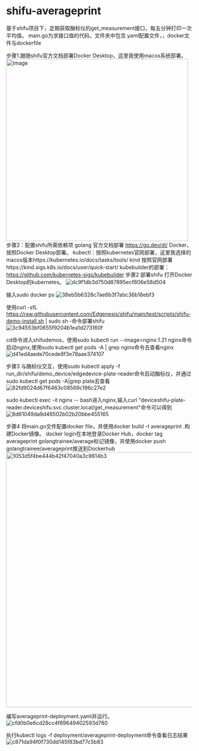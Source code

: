 



# shifu-averageprint
基于shifu项目下，定期获取酶标仪的get_measurement接口，每五分钟打印一次平均值。
main.go为求接口值的代码，文件夹中包含.yaml配置文件，，docker文件与dockerfile


步骤1.跟随shifu官方文档部署Docker Desktop，这里我使用macos系统部署。
<img width="491" alt="image" src="https://github.com/efanwcy/shifu-averageprint/assets/101723328/444ed130-914e-43b1-86cb-73f6ccd96d61">
步骤2：配置shifu所需依赖项
golang 官方文档部署 https://go.dev/dl/
Docker，按照Docker Desktop部署。
kubectl：按照kubernetes官网部署，这里我选择的macos版本https://kubernetes.io/docs/tasks/tools/
kind  按照官网部署https://kind.sigs.k8s.io/docs/user/quick-start/
kubebuilder的部署：https://github.com/kubernetes-sigs/kubebuilder
步骤2 部署shifu
打开Docker Desktop的kubernetes。 ![dc9f1db3d750d87895ecf806e58d504](https://github.com/efanwcy/shifu-averageprint/assets/101723328/1f3f20ca-9f85-4aee-bf96-029245427da4)

输入sudo docker ps ![38eb5b6328c7ae6b3f7abc36b18ebf3](https://github.com/efanwcy/shifu-averageprint/assets/101723328/9b0e757e-feb6-4ba7-bbb8-35f1512171e6)

使用curl -sfL https://raw.githubusercontent.com/Edgenesis/shifu/main/test/scripts/shifu-demo-install.sh | sudo sh -命令部署shifu ![3c94553bf0655f9204b1ea1d273160f](https://github.com/efanwcy/shifu-averageprint/assets/101723328/d3b67456-7d4e-4395-8f7b-eca79467cae5)

cd命令进入shifudemos，使用sudo kubectl run --image=nginx:1.21 nginx命令启动nginx,使用sudo kubectl get pods -A | grep nginx命令去查看nginx ![d41ed4aede70cede8f3e78aae374107](https://github.com/efanwcy/shifu-averageprint/assets/101723328/6dd46bd9-d1c4-4fb9-9a07-69c9dd0bdfff)

步骤3 与酶标仪交互，使用sudo kubectl apply -f run_dir/shifu/demo_device/edgedevice-plate-reader命令启动酶标仪，并通过sudo kubectl get pods -A|grep plate去查看 ![82fd9024d67f6463c08569c196c27e2](https://github.com/efanwcy/shifu-averageprint/assets/101723328/1413d71a-4c4b-4054-b888-864205d986bd)
 
sudo kubectl exec -it nginx -- bash进入nginx,输入curl "deviceshifu-plate-reader.deviceshifu.svc.cluster.local/get_measurement"命令可以得到 ![8d61049da9d46502b02b20bbe455165](https://github.com/efanwcy/shifu-averageprint/assets/101723328/e2cddbb3-1a54-4f3d-92f3-9ceb4424ed0f)

步骤4 将main.go文件配置docker file，并使用docker build -t averageprint .构建Docker镜像。
docker login在本地登录Docker Hub，docker tag averageprint golangtrainee/average标记镜像，并使用docker push golangtrainee/averageprint推送到Dockerhub <img width="688" alt="1053d5f4be444b42f47040a3c9614b3" src="https://github.com/efanwcy/shifu-averageprint/assets/101723328/a31a3102-5228-4c6e-9b22-d1b508bb1474">

编写averageprint-deployment.yaml并运行。  ![cfd0b0e6cd28cc4f69649402593d780](https://github.com/efanwcy/shifu-averageprint/assets/101723328/0c284eea-fb86-402f-9069-22986d0c92af)

执行kubectl logs -f deployment/averageprint-deployment命令查看日志结果   ![c871da94f0f730dd145f83bd77c5b83](https://github.com/efanwcy/shifu-averageprint/assets/101723328/6f089f25-4944-4f33-bf58-9ffa7e0044c1)
